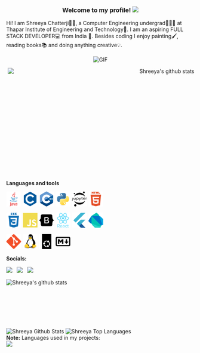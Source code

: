 <!-- ### Hi there 👋 -->
<h3 align="center">
  Welcome to my profile!
  <img src="https://media.giphy.com/media/hvRJCLFzcasrR4ia7z/giphy.gif" width="28">
</h3>
<p>Hi! I am Shreeya Chatterji👩🏻, a Computer Engineering undergrad👩🏻‍💻 at Thapar Institute of Engineering and Technology🏫. I am an aspiring FULL STACK DEVELOPER💻 from India 🚀. Besides coding I enjoy painting🖌, reading books📚  and doing anything creative💡.</p>
<p align="center">
<img width="380" align="center" alt="GIF" src="https://media.giphy.com/media/L1R1tvI9svkIWwpVYr/giphy.gif" />
 </p>
 <p align="right">
<img width="500" height="300" align="right" alt="Shreeya's github stats" 
         src="https://github-readme-stats.vercel.app/api?username=shreeyachatzz&show_icons=true&theme=react&count_private=true&include_all_commits=true" />
</p>

**Languages and tools**
<p align='left'>
  
<a><img  title="Java" alt="Java" width="40" height="40" src="https://raw.githubusercontent.com/devicons/devicon/master/icons/java/java-original-wordmark.svg" /></a>
<a><img title="C" alt="C" width="40" height="40" src="https://raw.githubusercontent.com/devicons/devicon/master/icons/c/c-plain.svg" /></a>
<a><img src="https://raw.githubusercontent.com/devicons/devicon/master/icons/cplusplus/cplusplus-original.svg" alt="cplusplus" width="40" height="40"/></a>
<a><img title="py" alt="py" width="40" height="40" src="https://raw.githubusercontent.com/devicons/devicon/master/icons/python/python-original.svg" /></a>
<a><img title="py" alt="jn" width="40" height="40" src="https://raw.githubusercontent.com/devicons/devicon/master/icons/jupyter/jupyter-plain-wordmark.svg" /></a> 
<a ><img src="https://raw.githubusercontent.com/devicons/devicon/master/icons/html5/html5-plain-wordmark.svg" alt="cplusplus" width="40" height="40"/></a>

<a ><img src="https://raw.githubusercontent.com/devicons/devicon/master/icons/css3/css3-plain-wordmark.svg" alt="cplusplus" width="40" height="40"/></a>
<a ><img src="https://raw.githubusercontent.com/devicons/devicon/master/icons/javascript/javascript-plain.svg" alt="js" width="40" height="40"/></a>
<a ><img src="https://raw.githubusercontent.com/devicons/devicon/master/icons/bootstrap/bootstrap-plain.svg" alt="cplusplus" width="40" height="40"/></a>
<a ><img src="https://raw.githubusercontent.com/devicons/devicon/master/icons/react/react-original-wordmark.svg" alt="cplusplus" width="40" height="40"/></a>
<a ><img src="https://raw.githubusercontent.com/devicons/devicon/master/icons/flutter/flutter-original.svg" alt="flutter" width="40" height="40"/></a>
<a ><img src="https://raw.githubusercontent.com/devicons/devicon/master/icons/dart/dart-original.svg" alt="dart" width="40" height="40"/></a>  

<a ><img src="https://raw.githubusercontent.com/devicons/devicon/master/icons/git/git-plain.svg" alt="git" width="40" height="40"/></a>
<a ><img src="https://raw.githubusercontent.com/devicons/devicon/master/icons/linux/linux-original.svg" alt="linux" width="40" height="40"/></a>
<a ><img src="https://raw.githubusercontent.com/devicons/devicon/master/icons/ubuntu/ubuntu-plain.svg" alt="linux" width="40" height="40"/></a>
<a ><img src="https://raw.githubusercontent.com/devicons/devicon/master/icons/markdown/markdown-original.svg" alt="linux" width="40" height="40"/></a>
</p>

<!--Github stats-->
   
**Socials:**
<p align='left'>
<a href="https://dev.to/shreeyachatzz"><img height="30" src="https://raw.githubusercontent.com/WaylonWalker/WaylonWalker/main/icon/dev.png"></a>&nbsp;&nbsp;
<a href="https://www.instagram.com/shreeya_chatz/"><img height="30" src="https://github.com/WaylonWalker/WaylonWalker/blob/main/icon/instagram.jpg?raw=true"></a>&nbsp;&nbsp;
<a href="https://www.linkedin.com/in/shreeya-chatterji-3b9732203/"><img height="30" src="https://github.com/WaylonWalker/WaylonWalker/blob/main/icon/linkedin.png?raw=true"></a>
</p>

<img width="1500" height="auto" align="right" alt="Shreeya's github stats" 
         src="https://github-profile-trophy.vercel.app/?username=shreeyachatzz&row=1&column=7&theme=darkhub&margin-w=15e" />

         ## 📊 My Github Stats

  <br/>
    <a><img alt="Shreeya Github Stats" src="https://github-readme-stats.vercel.app/api?username=shreeyachatzz&show_icons=true&count_private=true&theme=react&hide_border=true&bg_color=0D1117" /></a>
  <a><img alt="Shreeya Top Languages" src="https://github-readme-stats.vercel.app/api/top-langs/?username=shreeyachatzzg&langs_count=8&count_private=true&layout=compact&theme=react&hide_border=true&bg_color=0D1117" /></a>
  <br/>
  <b>Note:</b> Languages used in my projects:
<img style="margin-bottom:20px;display:flex;flex:1" src="https://github-readme-stats.vercel.app/api/wakatime?username=shreeyachatzz&bg_color=80,c9ffbf,ffafbd&title_color=313552&text_color=886f6f&v=2"/>




<br/>
<br/>
